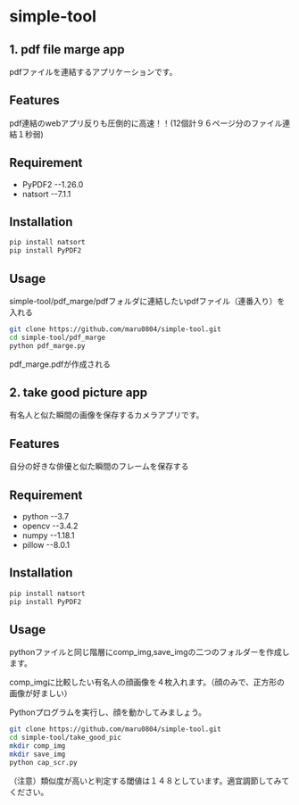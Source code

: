 # simple-tool

## 1. pdf file marge app
 
pdfファイルを連結するアプリケーションです。
 
## Features
 
pdf連結のwebアプリ反りも圧倒的に高速！！(12個計９６ページ分のファイル連結１秒弱)
 
## Requirement
 
* PyPDF2 --1.26.0
* natsort --7.1.1

## Installation
 
```bash
pip install natsort
pip install PyPDF2
```
 
## Usage
 
simple-tool/pdf_marge/pdfフォルダに連結したいpdfファイル（連番入り）を入れる
 
```bash
git clone https://github.com/maru0804/simple-tool.git
cd simple-tool/pdf_marge
python pdf_marge.py
```
pdf_marge.pdfが作成される

## 2. take good picture app
 
有名人と似た瞬間の画像を保存するカメラアプリです。
 
## Features
 
自分の好きな俳優と似た瞬間のフレームを保存する
 
## Requirement
 
* python --3.7 
* opencv --3.4.2
* numpy --1.18.1
* pillow --8.0.1

## Installation
 
```bash
pip install natsort
pip install PyPDF2
```
 
## Usage
 
pythonファイルと同じ階層にcomp_img,save_imgの二つのフォルダーを作成します。

comp_imgに比較したい有名人の顔画像を４枚入れます。（顔のみで、正方形の画像が好ましい）

Pythonプログラムを実行し、顔を動かしてみましょう。
 
```bash
git clone https://github.com/maru0804/simple-tool.git
cd simple-tool/take_good_pic
mkdir comp_img
mkdir save_img
python cap_scr.py
```
（注意）類似度が高いと判定する閾値は１４８としています。適宜調節してみてください。

